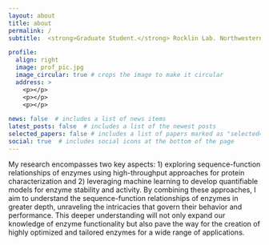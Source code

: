```yaml
---
layout: about
title: about
permalink: /
subtitle:  <strong>Graduate Student.</strong> Rocklin Lab. Northwestern University.

profile:
  align: right
  image: prof_pic.jpg
  image_circular: true # crops the image to make it circular
  address: >
    <p></p>
    <p></p>
    <p></p>

news: false  # includes a list of news items
latest_posts: false  # includes a list of the newest posts
selected_papers: false # includes a list of papers marked as "selected={true}"
social: true  # includes social icons at the bottom of the page
---
```


My research encompasses two key aspects: 1) exploring sequence-function relationships of enzymes using high-throughput approaches for protein characterization and 2) leveraging machine learning to develop quantifiable models for enzyme stability and activity. By combining these approaches, I aim to understand the sequence-function relationships of enzymes in greater depth, unraveling the intricacies that govern their behavior and performance. This deeper understanding will not only expand our knowledge of enzyme functionality but also pave the way for the creation of highly optimized and tailored enzymes for a wide range of applications.
